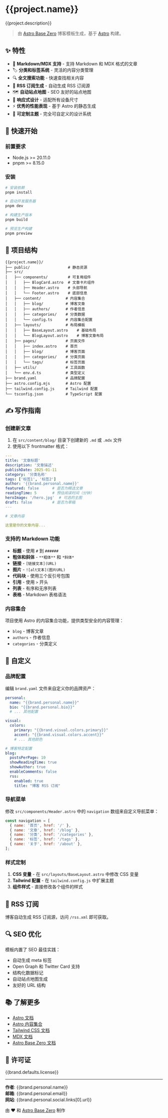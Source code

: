 # {{project.name}}

{{project.description}}

> 由 [Astro Base Zero](https://github.com/astro-base-zero) 博客模板生成，基于 [Astro](https://astro.build/) 构建。

## ✨ 特性

- 📝 **Markdown/MDX 支持** - 支持 Markdown 和 MDX 格式的文章
- 🏷️ **分类和标签系统** - 灵活的内容分类管理
- 🔍 **全文搜索功能** - 快速查找相关内容
- 📡 **RSS 订阅生成** - 自动生成 RSS 订阅源
- 🗺️ **自动站点地图** - SEO 友好的站点地图
- 📱 **响应式设计** - 适配所有设备尺寸
- ⚡ **优秀的性能表现** - 基于 Astro 的静态生成
- 🎨 **可定制主题** - 完全可自定义的设计系统

## 🚀 快速开始

### 前置要求

- Node.js >= 20.11.0
- pnpm >= 8.15.0

### 安装

```bash
# 安装依赖
pnpm install

# 启动开发服务器
pnpm dev

# 构建生产版本
pnpm build

# 预览生产构建
pnpm preview
```

## 📁 项目结构

```
{{project.name}}/
├── public/                 # 静态资源
├── src/
│   ├── components/         # 可复用组件
│   │   ├── BlogCard.astro  # 文章卡片组件
│   │   ├── Header.astro    # 头部导航
│   │   └── Footer.astro    # 底部信息
│   ├── content/           # 内容集合
│   │   ├── blog/          # 博客文章
│   │   ├── authors/       # 作者信息
│   │   ├── categories/    # 分类数据
│   │   └── config.ts      # 内容集合配置
│   ├── layouts/           # 布局模板
│   │   ├── BaseLayout.astro    # 基础布局
│   │   └── BlogLayout.astro    # 博客文章布局
│   ├── pages/             # 页面文件
│   │   ├── index.astro    # 首页
│   │   ├── blog/          # 博客页面
│   │   ├── categories/    # 分类页面
│   │   └── tags/          # 标签页面
│   ├── utils/             # 工具函数
│   └── env.d.ts           # 类型定义
├── brand.yaml             # 品牌配置
├── astro.config.mjs       # Astro 配置
├── tailwind.config.js     # Tailwind 配置
└── tsconfig.json          # TypeScript 配置
```

## ✍️ 写作指南

### 创建新文章

1. 在 `src/content/blog/` 目录下创建新的 `.md` 或 `.mdx` 文件
2. 使用以下 frontmatter 格式：

```yaml
---
title: '文章标题'
description: '文章描述'
publishDate: 2025-01-11
category: '分类名称'
tags: ['标签1', '标签2']
author: '{{brand.personal.name}}'
featured: false      # 是否为精选文章
readingTime: 5       # 预估阅读时间（分钟）
heroImage: '/hero.jpg'  # 可选的主图
draft: false         # 是否为草稿
---

# 文章内容

这里是你的文章内容...
```

### 支持的 Markdown 功能

- **标题** - 使用 `#` 到 `######`
- **粗体和斜体** - `**粗体**` 和 `*斜体*`
- **链接** - `[链接文本](URL)`
- **图片** - `![alt文本](图片URL)`
- **代码块** - 使用三个反引号包围
- **引用** - 使用 `>` 开头
- **列表** - 有序和无序列表
- **表格** - Markdown 表格语法

### 内容集合

项目使用 Astro 的内容集合功能，提供类型安全的内容管理：

- `blog` - 博客文章
- `authors` - 作者信息
- `categories` - 分类定义

## 🎨 自定义

### 品牌配置

编辑 `brand.yaml` 文件来自定义你的品牌资产：

```yaml
personal:
  name: "{{brand.personal.name}}"
  bio: "{{brand.personal.bio}}"
  # ... 其他配置

visual:
  colors:
    primary: "{{brand.visual.colors.primary}}"
    accent: "{{brand.visual.colors.accent}}"
    # ... 其他颜色

# 博客特定配置
blog:
  postsPerPage: 10
  showReadingTime: true
  showAuthor: true
  enableComments: false
  rss:
    enabled: true
    title: "博客 RSS 订阅"
```

### 导航菜单

修改 `src/components/Header.astro` 中的 `navigation` 数组来自定义导航菜单：

```javascript
const navigation = [
  { name: '首页', href: '/' },
  { name: '文章', href: '/blog' },
  { name: '分类', href: '/categories' },
  { name: '标签', href: '/tags' },
  { name: '关于', href: '/about' },
];
```

### 样式定制

1. **CSS 变量** - 在 `src/layouts/BaseLayout.astro` 中修改 CSS 变量
2. **Tailwind 配置** - 在 `tailwind.config.js` 中扩展主题
3. **组件样式** - 直接修改各个组件的样式

## 📡 RSS 订阅

博客自动生成 RSS 订阅源，访问 `/rss.xml` 即可获取。

## 🔍 SEO 优化

模板内置了 SEO 最佳实践：

- 自动生成 meta 标签
- Open Graph 和 Twitter Card 支持
- 结构化数据标记
- 自动站点地图生成
- 友好的 URL 结构

## 📚 了解更多

- [Astro 文档](https://docs.astro.build/)
- [Astro 内容集合](https://docs.astro.build/en/guides/content-collections/)
- [Tailwind CSS 文档](https://tailwindcss.com/docs)
- [MDX 文档](https://mdxjs.com/)
- [Astro Base Zero 文档](https://astro-base-zero.github.io/docs/)

## 📄 许可证

{{brand.defaults.license}}

---

**作者**: {{brand.personal.name}}  
**邮箱**: {{brand.personal.email}}  
**网站**: {{brand.personal.social.links[0].url}}  

由 ❤️ 和 [Astro Base Zero](https://github.com/astro-base-zero) 制作 